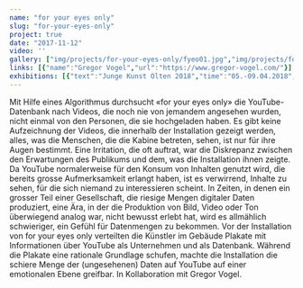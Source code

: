 ```yaml
---
name: "for your eyes only"
slug: "for-your-eyes-only"
project: true
date: "2017-11-12"
video: ''
gallery: ["img/projects/for-your-eyes-only/fyeo01.jpg","img/projects/for-your-eyes-only/fyeo02.jpg","img/projects/for-your-eyes-only/fyeo03.jpg","img/projects/for-your-eyes-only/fyeo.gif"]
links: [{"name":"Gregor Vogel","url":"https://www.gregor-vogel.com/"}]
exhibitions: [{"text":"Junge Kunst Olten 2018","time":"05.-09.04.2018","link":"https://www.jkon.ch/"},{"text":"Kaskadenhalle Toni-Areal","time":"06.-12.11.2017","link":""}]
---
```

Mit Hilfe eines Algorithmus durchsucht «for your eyes only» die YouTube-Datenbank nach Videos, die noch nie von jemandem angesehen wurden, nicht einmal von den Personen, die sie hochgeladen haben. Es gibt keine Aufzeichnung der Videos, die innerhalb der Installation gezeigt werden, alles, was die Menschen, die die Kabine betreten, sehen, ist nur für ihre Augen bestimmt. Eine Irritation, die oft auftrat, war die Diskrepanz zwischen den Erwartungen des Publikums und dem, was die Installation ihnen zeigte. Da YouTube normalerweise für den Konsum von Inhalten genutzt wird, die bereits grosse Aufmerksamkeit erlangt haben, ist es verwirrend, Inhalte zu sehen, für die sich niemand zu interessieren scheint. In Zeiten, in denen ein grosser Teil einer Gesellschaft, die riesige Mengen digitaler Daten produziert, eine Ära, in der die Produktion von Bild, Video oder Ton überwiegend analog war, nicht bewusst erlebt hat, wird es allmählich schwieriger, ein Gefühl für Datenmengen zu bekommen. Vor der Installation von for your eyes only verteilten die Künstler im Gebäude Plakate mit Informationen über YouTube als Unternehmen und als Datenbank. Während die Plakate eine rationale Grundlage schufen, machte die Installation die schiere Menge der (ungesehenen) Daten auf YouTube auf einer emotionalen Ebene greifbar. In Kollaboration mit Gregor Vogel.